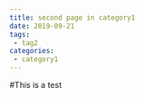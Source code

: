 ```yaml
---
title: second page in category1
date: 2019-09-21
tags:
 - tag2
categories:
 - category1
---
```


#This is a test